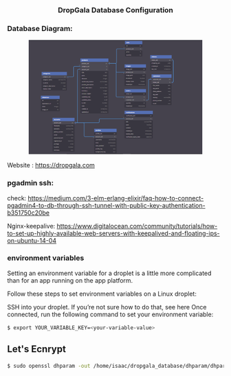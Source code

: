 ## <h3 align="center">DropGala Database Configuration</h3>

### Database Diagram:

<p align="center"><img src="db-diagram.png" width="80%"/></p>

Website : https://dropgala.com

### pgadmin ssh:

check: https://medium.com/3-elm-erlang-elixir/faq-how-to-connect-pgadmin4-to-db-through-ssh-tunnel-with-public-key-authentication-b351750c20be

Nginx-keepalive: https://www.digitalocean.com/community/tutorials/how-to-set-up-highly-available-web-servers-with-keepalived-and-floating-ips-on-ubuntu-14-04

### environment variables

Setting an environment variable for a droplet is a little more complicated than for an app running on the app platform.

Follow these steps to set environment variables on a Linux droplet:

SSH into your droplet. If you’re not sure how to do that, see here
Once connected, run the following command to set your environment variable:

```bash
$ export YOUR_VARIABLE_KEY=<your-variable-value>
```

## Let's Ecnrypt

```bash
$ sudo openssl dhparam -out /home/isaac/dropgala_database/dhparam/dhparam-2048.pem 2048
```
